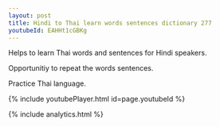 ```yaml
---
layout: post
title: Hindi to Thai learn words sentences dictionary 277 
youtubeId: EAHHt1cGBKg
---
```

 
 
Helps to learn Thai words and sentences for Hindi speakers.

Opportunitiy to repeat the words sentences. 

Practice Thai language. 
 
{% include youtubePlayer.html id=page.youtubeId %}
 
 
{% include analytics.html %}